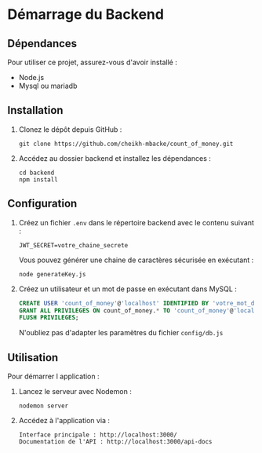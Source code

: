 # Démarrage du Backend

## Dépendances
Pour utiliser ce projet, assurez-vous d'avoir installé :
- Node.js
- Mysql ou mariadb

## Installation
1. Clonez le dépôt depuis GitHub :
   ```
   git clone https://github.com/cheikh-mbacke/count_of_money.git
   ```
2. Accédez au dossier backend et installez les dépendances :
   ```
   cd backend
   npm install
   ```

## Configuration
1. Créez un fichier `.env` dans le répertoire backend avec le contenu suivant :
   ```
   JWT_SECRET=votre_chaine_secrete
   ```
   Vous pouvez générer une chaine de caractères sécurisée en exécutant :
   ```
   node generateKey.js
   ```
2. Créez un utilisateur et un mot de passe en exécutant dans MySQL :
    ```sql
    CREATE USER 'count_of_money'@'localhost' IDENTIFIED BY 'votre_mot_de_passe';
    GRANT ALL PRIVILEGES ON count_of_money.* TO 'count_of_money'@'localhost';
    FLUSH PRIVILEGES;
    ```
    N'oubliez pas d'adapter les paramètres du fichier `config/db.js`

## Utilisation
Pour démarrer l application :
1. Lancez le serveur avec Nodemon :
   ```
   nodemon server
   ```
2. Accédez à l'application via :
    ```
    Interface principale : http://localhost:3000/
    Documentation de l'API : http://localhost:3000/api-docs
    ```
